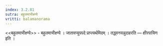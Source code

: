 ```yaml
---
index: 3.2.81
sutra: बहुलमाभीक्ष्ण्ये
vritti: balamanorama
---
```


<<बहुलमाभीक्ष्ण्ये>> - बहुलमाभीक्ष्ण्ये । जातावप्युपपदे प्राप्त्यर्थमिदम् । तद्ध्वनयन्नुदाहरति —  क्षीरपायिण इति ।